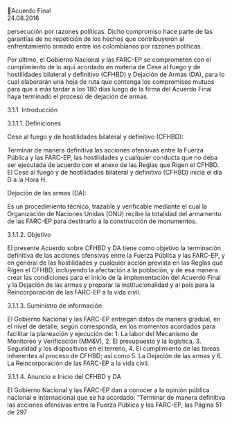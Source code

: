 Acuerdo Final  
24.08.2016  

persecución por razones políticas. Dicho compromiso hace parte de las garantías de no repetición de los 
hechos que contribuyeron al enfrentamiento armado entre los colombianos por razones políticas. 
 
Por último, el Gobierno Nacional y las FARC-EP se comprometen con el cumplimiento de lo aquí acordado 
en materia de Cese al fuego y de hostilidades bilateral y definitivo (CFHBD)  y Dejación de Armas (DA), 
para lo cual elaborarán una hoja de ruta que contenga los compromisos mutuos para que a más tardar a 
los 180 días luego de la firma del Acuerdo Final haya terminado el proceso de dejación de armas.   
 
3.1.1. Introducción 
 
3.1.1.1.
Definiciones 
 
 
 
 
Cese al fuego y de hostilidades bilateral y definitivo (CFHBD): 
 
Terminar de manera definitiva las acciones ofensivas entre la Fuerza Pública y las FARC-EP, las hostilidades 
y cualquier conducta que no deba ser ejecutada de acuerdo con el anexo de las Reglas que Rigen el CFHBD.  
El Cese al fuego y de hostilidades bilateral y definitivo (CFHBD) inicia el día D a la Hora H.  
 
Dejación de las armas (DA): 
 
Es un procedimiento técnico, trazable y verificable mediante el cual la Organización de Naciones Unidas 
(ONU)  recibe  la  totalidad  del  armamento  de  las  FARC-EP  para  destinarlo  a  la  construcción  de 
monumentos.  
 
3.1.1.2.
Objetivo 
 
El  presente  Acuerdo  sobre  CFHBD  y  DA  tiene  como  objetivo  la  terminación  definitiva  de  las  acciones 
ofensivas entre la Fuerza Pública y las FARC-EP, y en general de las hostilidades y cualquier acción prevista 
en  las  Reglas  que  Rigen  el  CFHBD,  incluyendo  la  afectación  a  la  población,  y  de  esa  manera  crear  las 
condiciones para el inicio de la implementación del Acuerdo Final y la Dejación de las armas y preparar la 
institucionalidad y al país para la Reincorporación de las FARC-EP a la vida civil. 
 
3.1.1.3.
Suministro de información   
 
El  Gobierno  Nacional  y  las  FARC-EP  entregan  datos  de  manera  gradual,  en  el  nivel  de  detalle,  según 
corresponda,  en  los  momentos  acordados  para  facilitar  la  planeación  y  ejecución  de:  1.  La  labor  del 
Mecanismo  de  Monitoreo  y  Verificación  (MM&V),  2.  El  presupuesto  y  la  logística,  3.  Seguridad  y  los 
dispositivos en el terreno, 4. El cumplimiento de las tareas inherentes al proceso de CFHBD; así como 5. 
La Dejación de las armas y 6. La Reincorporación de las FARC-EP a la vida civil. 
 
3.1.1.4.
Anuncio e Inicio del CFHBD y DA 
 
El Gobierno Nacional y las FARC-EP dan a conocer a la opinión pública nacional e internacional que se ha 
acordado: “Terminar de manera definitiva las acciones ofensivas entre la Fuerza Pública y las FARC-EP, las 
Página 51 de 297 
 


